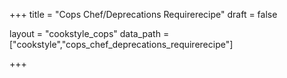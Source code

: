 +++
title = "Cops Chef/Deprecations Requirerecipe"
draft = false

layout = "cookstyle_cops"
data_path = ["cookstyle","cops_chef_deprecations_requirerecipe"]

+++

<!-- The content of this page is automatically generated from the
cops_chef_deprecations_requirerecipe.yml file in github.com/chef/cookstyle/docs-chef-io/data/cookstyle. -->
